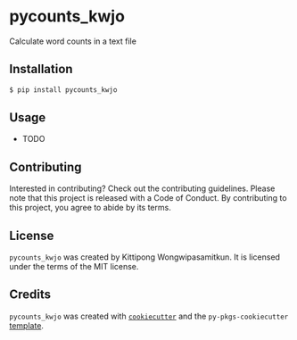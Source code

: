 # pycounts_kwjo

Calculate word counts in a text file

## Installation

```bash
$ pip install pycounts_kwjo
```

## Usage

- TODO

## Contributing

Interested in contributing? Check out the contributing guidelines. Please note that this project is released with a Code of Conduct. By contributing to this project, you agree to abide by its terms.

## License

`pycounts_kwjo` was created by Kittipong Wongwipasamitkun. It is licensed under the terms of the MIT license.

## Credits

`pycounts_kwjo` was created with [`cookiecutter`](https://cookiecutter.readthedocs.io/en/latest/) and the `py-pkgs-cookiecutter` [template](https://github.com/py-pkgs/py-pkgs-cookiecutter).
